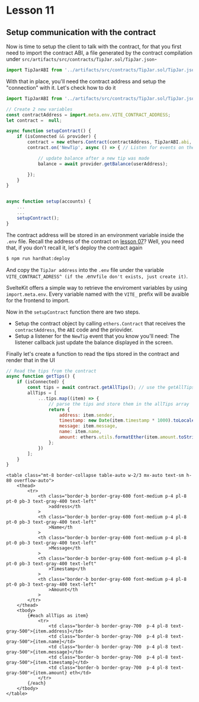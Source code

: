 # Lesson 11

## Setup communication with the contract

<!-- ALL-CONTRIBUTORS-BADGE:START - Do not remove or modify this section -->
<!-- ALL-CONTRIBUTORS-BADGE:END -->

Now is time to setup the client to talk with the contract, for that you first need to import the contract ABI, a file generated by the contract compilation under `src/artifacts/src/contracts/TipJar.sol/TipJar.json`-

```javascript
import TipJarABI from '../artifacts/src/contracts/TipJar.sol/TipJar.json';
```

With that in place, you'll need the contract address and setup the "connection" with it. Let's check how to do it

```javascript
import TipJarABI from '../artifacts/src/contracts/TipJar.sol/TipJar.json';

// Create 2 new variables
const contractAddress = import.meta.env.VITE_CONTRACT_ADDRESS;
let contract =  null;

async function setupContract() {
	if (isConnected && provider) {
		contract = new ethers.Contract(contractAddress, TipJarABI.abi, provider); // Get the contract object
		contract.on('NewTip', async () => { // Listen for events on the contract

			// update balance after a new tip was made
			balance = await provider.getBalance(userAddress);

		});
	}
}


async function setup(accounts) {
	...
	...
	setupContract();
}
```

The contract address will be stored in an environment variable inside the `.env` file.
Recall the address of the contract on [lesson 07](https://github.com/matiasfha/crypto-tip-jar-course-demo/blob/lesson07/README.md)? Well, you need that, if you don't recall it, let's deploy the contract again

```bash
$ npm run hardhat:deploy
```

And copy the `TipJar address` into the `.env` file under the variable `VITE_CONTRACT_ADRESS^ (if the `.env`file don't exists, just create it)`.

SvelteKit offers a simple way to retrieve the enviroment variables by using `import.meta.env`. Every variable named with the `VITE_` prefix will be avaible for the frontend to import.

Now in the `setupContract` function there are two steps.

- Setup the contract object by calling `ethers.Contract` that receives the `contractAddress`, the `ABI` code and the priovider.
- Setup a listener for the `NewTip` event that you know you'll need: The listener callback just update the balance displayed in the screen.

Finally let's create a function to read the tips stored in the contract and render that in the UI

```javascript
// Read the tips from the contract
async function getTips() {
	if (isConnected) {
		const tips = await contract.getAllTips(); // use the getAllTips function to get all the tips
		allTips = [
			...tips.map((item) => {
				// parse the tips and store them in the allTips array
				return {
					address: item.sender,
					timestamp: new Date(item.timestamp * 1000).toLocaleDateString(),
					message: item.message,
					name: item.name,
					amount: ethers.utils.formatEther(item.amount.toString())
				};
			})
		];
	}
}
```

```svelte
<table class="mt-8 border-collapse table-auto w-2/3 mx-auto text-sm h-80 overflow-auto">
	<thead>
		<tr>
			<th class="border-b border-gray-600 font-medium p-4 pl-8 pt-0 pb-3 text-gray-400 text-left"
				>address</th
			>
			<th class="border-b border-gray-600 font-medium p-4 pl-8 pt-0 pb-3 text-gray-400 text-left"
				>Name</th
			>
			<th class="border-b border-gray-600 font-medium p-4 pl-8 pt-0 pb-3 text-gray-400 text-left"
				>Message</th
			>
			<th class="border-b border-gray-600 font-medium p-4 pl-8 pt-0 pb-3 text-gray-400 text-left"
				>Timestamp</th
			>
			<th class="border-b border-gray-600 font-medium p-4 pl-8 pt-0 pb-3 text-gray-400 text-left"
				>Amount</th
			>
		</tr>
	</thead>
	<tbody>
		{#each allTips as item}
			<tr>
				<td class="border-b border-gray-700  p-4 pl-8 text-gray-500">{item.address}</td>
				<td class="border-b border-gray-700  p-4 pl-8 text-gray-500">{item.name}</td>
				<td class="border-b border-gray-700  p-4 pl-8 text-gray-500">{item.message}</td>
				<td class="border-b border-gray-700  p-4 pl-8 text-gray-500">{item.timestamp}</td>
				<td class="border-b border-gray-700  p-4 pl-8 text-gray-500">{item.amount} eth</td>
			</tr>
		{/each}
	</tbody>
</table>
```